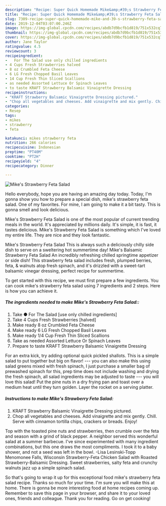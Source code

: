 ```yaml
---
description: "Recipe: Super Quick Homemade Mike&amp;#39;s Strawberry Feta Salad"
title: "Recipe: Super Quick Homemade Mike&amp;#39;s Strawberry Feta Salad"
slug: 7309-recipe-super-quick-homemade-mike-and-39-s-strawberry-feta-salad
date: 2019-12-04T03:07:00.246Z
image: https://img-global.cpcdn.com/recipes/abdb7d9bcfb1d819/751x532cq70/mikes-strawberry-feta-salad-recipe-main-photo.jpg
thumbnail: https://img-global.cpcdn.com/recipes/abdb7d9bcfb1d819/751x532cq70/mikes-strawberry-feta-salad-recipe-main-photo.jpg
cover: https://img-global.cpcdn.com/recipes/abdb7d9bcfb1d819/751x532cq70/mikes-strawberry-feta-salad-recipe-main-photo.jpg
author: Jane Taylor
ratingvalue: 4.5
reviewcount: 3
recipeingredient:
-   For The Salad use only chilled ingredients
- 4 Cups Fresh Strawberries halved
- 8 oz Crumbled Feta Cheese
- 6 LG Fresh Chopped Basil Leaves
- 14 Cup Fresh Thin Sliced Scallions
- as needed Assorted Lettuce Or Spinach Leaves
- to taste KRAFT Strawberry Balsamic Vinaigrette Dressing
recipeinstructions:
- "KRAFT Strawberry Balsamic Vinaigrette Dressing pictured."
- "Chop all vegetables and cheeses. Add vinaigrette and mix gently. Chill. Serve with cinnamon tortilla chips, crackers or breads. Enjoy!"
categories:
- Resep
tags:
- mikes
- strawberry
- feta

katakunci: mikes strawberry feta
nutrition: 266 calories
recipecuisine: Indonesian
preptime: "PT40M"
cooktime: "PT2H"
recipeyield: "4"
recipecategory: Dinner

---
```



![Mike&#39;s Strawberry Feta Salad](https://img-global.cpcdn.com/recipes/abdb7d9bcfb1d819/751x532cq70/mikes-strawberry-feta-salad-recipe-main-photo.jpg)

Hello everybody, hope you are having an amazing day today. Today, I'm gonna show you how to prepare a special dish, mike&#39;s strawberry feta salad. One of my favorites. For mine, I am going to make it a bit tasty. This is gonna smell and look delicious.

Mike&#39;s Strawberry Feta Salad is one of the most popular of current trending meals in the world. It's appreciated by millions daily. It's simple, it is fast, it tastes delicious. Mike&#39;s Strawberry Feta Salad is something which I've loved my entire life. They are nice and they look fantastic.

Mike&#39;s Strawberry Feta Salad This is always such a deliciously chilly side dish to serve on a sweltering hot summertime day! Mike&#39;s Balsamic Strawberry Feta Salad An incredibly refreshing chilled springtime appetizer or side dish! This strawberry feta salad includes fresh, plumped berries, feta, &amp; walnuts atop fresh spinach, and it&#39;s drizzled with a sweet-tart balsamic vinegar dressing, perfect recipe for summertime.


To get started with this recipe, we must first prepare a few ingredients. You can cook mike&#39;s strawberry feta salad using 7 ingredients and 2 steps. Here is how you can achieve it.

##### The ingredients needed to make Mike&#39;s Strawberry Feta Salad::

1. Take  ● For The Salad [use only chilled ingredients]
1. Take 4 Cups Fresh Strawberries [halved]
1. Make ready 8 oz Crumbled Feta Cheese
1. Make ready 6 LG Fresh Chopped Basil Leaves
1. Make ready 1/4 Cup Fresh Thin Sliced Scallions
1. Take as needed Assorted Lettuce Or Spinach Leaves
1. Prepare to taste KRAFT Strawberry Balsamic Vinaigrette Dressing


For an extra kick, try adding optional quick pickled shallots. This is a simple salad to put together but big on flavor! --- you can also make this using salad greens mixed with fresh spinach, I just purchase a smaller bag of prewashed spinach for this, prep time does not include washing and drying the fresh spinach, all salad ingredients may be adjusted to taste --- you will love this salad! Put the pine nuts in a dry frying pan and toast over a medium heat until they turn golden. Layer the rocket on a serving platter. 

##### Instructions to make Mike&#39;s Strawberry Feta Salad:

1. KRAFT Strawberry Balsamic Vinaigrette Dressing pictured.
1. Chop all vegetables and cheeses. Add vinaigrette and mix gently. Chill. Serve with cinnamon tortilla chips, crackers or breads. Enjoy!


Top with the toasted pine nuts and strawberries, then crumble over the feta and season with a grind of black pepper. A neighbor served this wonderful salad at a summer barbecue. I&#39;ve since experimented with many ingredient combinations, but this one draws the most compliments. I took it to a baby shower, and not a seed was left in the bowl. -Lisa Lesinski-Topp Menomonee Falls, Wisconsin Strawberry-Feta Chicken Salad with Roasted Strawberry-Balsamic Dressing. Sweet strawberries, salty feta and crunchy walnuts jazz up a simple spinach salad. 

So that's going to wrap it up for this exceptional food mike&#39;s strawberry feta salad recipe. Thanks so much for your time. I'm sure you will make this at home. There is gonna be more interesting food at home recipes coming up. Remember to save this page in your browser, and share it to your loved ones, friends and colleague. Thank you for reading. Go on get cooking!

